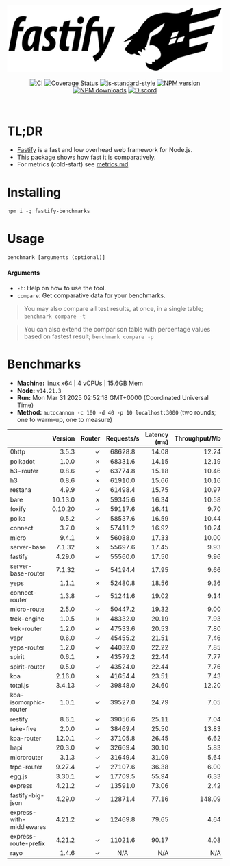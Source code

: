 <div align="center">
  <img src="https://github.com/fastify/graphics/raw/HEAD/fastify-landscape-outlined.svg" width="650" height="auto"/>
</div>

<div align="center">

[![CI](https://github.com/fastify/fastify/workflows/ci/badge.svg)](https://github.com/fastify/fastify/actions/workflows/ci.yml)
[![Coverage Status](https://coveralls.io/repos/github/fastify/fastify/badge.svg?branch=master)](https://coveralls.io/github/fastify/fastify?branch=master)
[![js-standard-style](https://img.shields.io/badge/code%20style-standard-brightgreen.svg?style=flat)](http://standardjs.com/)
[![NPM version](https://img.shields.io/npm/v/fastify.svg?style=flat)](https://www.npmjs.com/package/fastify)
[![NPM downloads](https://img.shields.io/npm/dm/fastify.svg?style=flat)](https://www.npmjs.com/package/fastify) [![Discord](https://img.shields.io/discord/725613461949906985)](https://discord.gg/fastify)

</div>
<br />

# TL;DR

* [Fastify](https://github.com/fastify/fastify) is a fast and low overhead web framework for Node.js.
* This package shows how fast it is comparatively.
* For metrics (cold-start) see [metrics.md](./METRICS.md)

# Installing

```
npm i -g fastify-benchmarks
```

# Usage

```
benchmark [arguments (optional)]
```

#### Arguments

* `-h`: Help on how to use the tool.
* `compare`: Get comparative data for your benchmarks.

> You may also compare all test results, at once, in a single table; `benchmark compare -t`

> You can also extend the comparison table with percentage values based on fastest result; `benchmark compare -p`
# Benchmarks

* __Machine:__ linux x64 | 4 vCPUs | 15.6GB Mem
* __Node:__ `v14.21.3`
* __Run:__ Mon Mar 31 2025 02:52:18 GMT+0000 (Coordinated Universal Time)
* __Method:__ `autocannon -c 100 -d 40 -p 10 localhost:3000` (two rounds; one to warm-up, one to measure)

|                          | Version | Router | Requests/s | Latency (ms) | Throughput/Mb |
| :--                      | --:     | --:    | :-:        | --:          | --:           |
| 0http                    | 3.5.3   | ✓      | 68628.8    | 14.08        | 12.24         |
| polkadot                 | 1.0.0   | ✗      | 68331.6    | 14.15        | 12.19         |
| h3-router                | 0.8.6   | ✓      | 63774.8    | 15.18        | 10.46         |
| h3                       | 0.8.6   | ✗      | 61910.0    | 15.66        | 10.16         |
| restana                  | 4.9.9   | ✓      | 61498.4    | 15.75        | 10.97         |
| bare                     | 10.13.0 | ✗      | 59345.6    | 16.34        | 10.58         |
| foxify                   | 0.10.20 | ✓      | 59117.6    | 16.41        | 9.70          |
| polka                    | 0.5.2   | ✓      | 58537.6    | 16.59        | 10.44         |
| connect                  | 3.7.0   | ✗      | 57411.2    | 16.92        | 10.24         |
| micro                    | 9.4.1   | ✗      | 56088.0    | 17.33        | 10.00         |
| server-base              | 7.1.32  | ✗      | 55697.6    | 17.45        | 9.93          |
| fastify                  | 4.29.0  | ✓      | 55560.0    | 17.50        | 9.96          |
| server-base-router       | 7.1.32  | ✓      | 54194.4    | 17.95        | 9.66          |
| yeps                     | 1.1.1   | ✗      | 52480.8    | 18.56        | 9.36          |
| connect-router           | 1.3.8   | ✓      | 51241.6    | 19.02        | 9.14          |
| micro-route              | 2.5.0   | ✓      | 50447.2    | 19.32        | 9.00          |
| trek-engine              | 1.0.5   | ✗      | 48332.0    | 20.19        | 7.93          |
| trek-router              | 1.2.0   | ✓      | 47533.6    | 20.53        | 7.80          |
| vapr                     | 0.6.0   | ✓      | 45455.2    | 21.51        | 7.46          |
| yeps-router              | 1.2.0   | ✓      | 44032.0    | 22.22        | 7.85          |
| spirit                   | 0.6.1   | ✗      | 43579.2    | 22.44        | 7.77          |
| spirit-router            | 0.5.0   | ✓      | 43524.0    | 22.44        | 7.76          |
| koa                      | 2.16.0  | ✗      | 41654.4    | 23.51        | 7.43          |
| total.js                 | 3.4.13  | ✓      | 39848.0    | 24.60        | 12.20         |
| koa-isomorphic-router    | 1.0.1   | ✓      | 39527.0    | 24.79        | 7.05          |
| restify                  | 8.6.1   | ✓      | 39056.6    | 25.11        | 7.04          |
| take-five                | 2.0.0   | ✓      | 38469.4    | 25.50        | 13.83         |
| koa-router               | 12.0.1  | ✓      | 37105.8    | 26.45        | 6.62          |
| hapi                     | 20.3.0  | ✓      | 32669.4    | 30.10        | 5.83          |
| microrouter              | 3.1.3   | ✓      | 31649.4    | 31.09        | 5.64          |
| trpc-router              | 9.27.4  | ✓      | 27107.6    | 36.38        | 6.00          |
| egg.js                   | 3.30.1  | ✓      | 17709.5    | 55.94        | 6.33          |
| express                  | 4.21.2  | ✓      | 13591.0    | 73.06        | 2.42          |
| fastify-big-json         | 4.29.0  | ✓      | 12871.4    | 77.16        | 148.09        |
| express-with-middlewares | 4.21.2  | ✓      | 12469.8    | 79.65        | 4.64          |
| express-route-prefix     | 4.21.2  | ✓      | 11021.6    | 90.17        | 4.08          |
| rayo                     | 1.4.6   | ✓      | N/A        | N/A          | N/A           |
